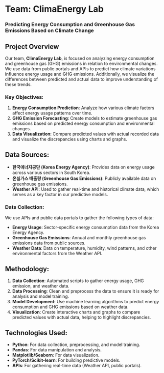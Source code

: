 # **Team: ClimaEnergy Lab**  
### **Predicting Energy Consumption and Greenhouse Gas Emissions Based on Climate Change**

## **Project Overview**
Our team, **ClimaEnergy Lab**, is focused on analyzing energy consumption and greenhouse gas (GHG) emissions in relation to environmental changes. We use data from public portals and APIs to predict how climate variations influence energy usage and GHG emissions. Additionally, we visualize the differences between predicted and actual data to improve understanding of these trends.

### **Key Objectives**:
1. **Energy Consumption Prediction**: Analyze how various climate factors affect energy usage patterns over time.
2. **GHG Emission Forecasting**: Create models to estimate greenhouse gas emissions based on predicted energy consumption and environmental changes.
3. **Data Visualization**: Compare predicted values with actual recorded data and visualize the discrepancies using charts and graphs.

## **Data Sources**:
- **한국에너지공단 (Korea Energy Agency)**: Provides data on energy usage across various sectors in South Korea.
- **온실가스 배출량 (Greenhouse Gas Emissions)**: Publicly available data on greenhouse gas emissions.
- **Weather API**: Used to gather real-time and historical climate data, which serves as a key factor in our predictive models.

### **Data Collection**:
We use APIs and public data portals to gather the following types of data:
- **Energy Usage**: Sector-specific energy consumption data from the Korea Energy Agency.
- **Greenhouse Gas Emissions**: Annual and monthly greenhouse gas emissions data from public sources.
- **Weather Data**: Data on temperature, humidity, wind patterns, and other environmental factors from the Weather API.

## **Methodology**:
1. **Data Collection**: Automated scripts to gather energy usage, GHG emission, and weather data.
2. **Data Processing**: Clean and preprocess the data to ensure it is ready for analysis and model training.
3. **Model Development**: Use machine learning algorithms to predict energy consumption and GHG emissions based on weather data.
4. **Visualization**: Create interactive charts and graphs to compare predicted values with actual data, helping to highlight discrepancies.

## **Technologies Used**:
- **Python**: For data collection, preprocessing, and model training.
- **Pandas**: For data manipulation and analysis.
- **Matplotlib/Seaborn**: For data visualization.
- **PyTorch/Scikit-learn**: For building predictive models.
- **APIs**: For gathering real-time data (Weather API, public portals).



